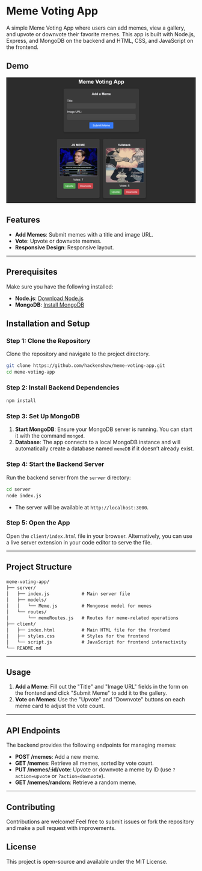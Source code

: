 
# Meme Voting App

A simple Meme Voting App where users can add memes, view a gallery, and upvote or downvote their favorite memes. This app is built with Node.js, Express, and MongoDB on the backend and HTML, CSS, and JavaScript on the frontend.

## Demo
![Demo Screenshot](demo-screenshot.png)

## Features
- **Add Memes**: Submit memes with a title and image URL.
- **Vote**: Upvote or downvote memes.
- **Responsive Design**: Responsive layout.

---

## Prerequisites

Make sure you have the following installed:
- **Node.js**: [Download Node.js](https://nodejs.org/)
- **MongoDB**: [Install MongoDB](https://www.mongodb.com/docs/manual/installation/)

## Installation and Setup

### Step 1: Clone the Repository

Clone the repository and navigate to the project directory.

```bash
git clone https://github.com/hackenshaw/meme-voting-app.git
cd meme-voting-app
```

### Step 2: Install Backend Dependencies

```bash
npm install
```

### Step 3: Set Up MongoDB

1. **Start MongoDB**: Ensure your MongoDB server is running. You can start it with the command `mongod`.
2. **Database**: The app connects to a local MongoDB instance and will automatically create a database named `memeDB` if it doesn’t already exist.

### Step 4: Start the Backend Server

Run the backend server from the `server` directory:

```bash
cd server
node index.js
```

- The server will be available at `http://localhost:3000`.

### Step 5: Open the App

Open the `client/index.html` file in your browser. Alternatively, you can use a live server extension in your code editor to serve the file.

---

## Project Structure

```
meme-voting-app/
├── server/
│   ├── index.js            # Main server file
│   ├── models/
│   │   └── Meme.js         # Mongoose model for memes
│   └── routes/
│       └── memeRoutes.js   # Routes for meme-related operations
├── client/
│   ├── index.html          # Main HTML file for the frontend
│   ├── styles.css          # Styles for the frontend
│   └── script.js           # JavaScript for frontend interactivity
└── README.md
```

---

## Usage

1. **Add a Meme**: Fill out the "Title" and "Image URL" fields in the form on the frontend and click "Submit Meme" to add it to the gallery.
2. **Vote on Memes**: Use the "Upvote" and "Downvote" buttons on each meme card to adjust the vote count.

---

## API Endpoints

The backend provides the following endpoints for managing memes:

- **POST /memes**: Add a new meme.
- **GET /memes**: Retrieve all memes, sorted by vote count.
- **PUT /memes/:id/vote**: Upvote or downvote a meme by ID (use `?action=upvote` or `?action=downvote`).
- **GET /memes/random**: Retrieve a random meme.

---

## Contributing

Contributions are welcome! Feel free to submit issues or fork the repository and make a pull request with improvements.

## License

This project is open-source and available under the MIT License.
